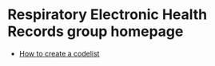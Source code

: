 # Respiratory Electronic Health Records group homepage
- [How to create a codelist](https://github.com/NHLI-Respiratory-Epi/SNOMED-CT-codelists)
